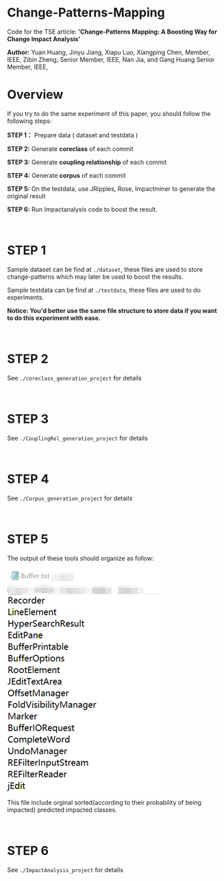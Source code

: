 # Change-Patterns-Mapping
Code for the TSE article: **'Change-Patterns Mapping: A Boosting Way for Change Impact Analysis'**

**Author:** Yuan Huang, Jinyu Jiang, Xiapu Luo, Xiangping Chen, Member, IEEE, Zibin Zheng, Senior
Member, IEEE, Nan Jia, and Gang Huang Senior Member, IEEE,


# Overview 
If you try to do the same experiment of this paper, you should follow the following steps:

**STEP 1：** Prepare data ( dataset and testdata )

**STEP 2:** Generate **coreclass** of each commit

**STEP 3:** Generate **coupling relationship** of each commit

**STEP 4:** Generate **corpus** of each commit

**STEP 5:** On the testdata, use JRipples, Rose, Impactminer to generate the original result

**STEP 6:** Run Impactanalysis code to boost the result.

<br/>

# STEP 1
Sample dataset can be find at `./dataset`, these files are used to store change-patterns which may later be used to boost the results.

Sample testdata can be find at `./testdata`, these files are used to do experiments.

**Notice: You'd better use the same file structure to store data if you want to do this experiment with ease.**


<br/>

# STEP 2
See `./coreclass_generation_project` for details

<br/>

# STEP 3
See `./CouplingRel_generation_project` for details

<br/>

# STEP 4
See `./Corpus_generation_project` for details


<br/>

# STEP 5
The output of these tools should organize as follow: 

![image](https://github.com/CIABoosting/Change-Patterns-Mapping/blob/master/image/original_result.png)

This file include orginal sorted(according to their probability of being impacted) predicted impacted classes.

<br/>

# STEP 6
See `./ImpactAnalysis_project` for details 
